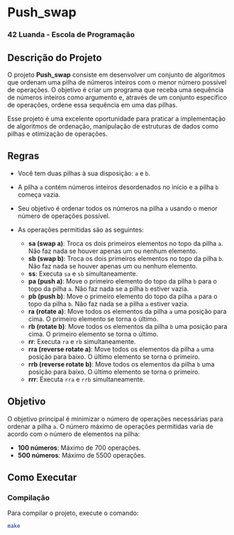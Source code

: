 # Push_swap

### 42 Luanda - Escola de Programação

## Descrição do Projeto

O projeto **Push_swap** consiste em desenvolver um conjunto de algoritmos que ordenam uma pilha de números inteiros com o menor número possível de operações. O objetivo é criar um programa que receba uma sequência de números inteiros como argumento e, através de um conjunto específico de operações, ordene essa sequência em uma das pilhas.

Esse projeto é uma excelente oportunidade para praticar a implementação de algoritmos de ordenação, manipulação de estruturas de dados como pilhas e otimização de operações.

## Regras

- Você tem duas pilhas à sua disposição: `a` e `b`.
- A pilha `a` contém números inteiros desordenados no início e a pilha `b` começa vazia.
- Seu objetivo é ordenar todos os números na pilha `a` usando o menor número de operações possível.
- As operações permitidas são as seguintes:
  
  - **sa (swap a)**: Troca os dois primeiros elementos no topo da pilha `a`. Não faz nada se houver apenas um ou nenhum elemento.
  - **sb (swap b)**: Troca os dois primeiros elementos no topo da pilha `b`. Não faz nada se houver apenas um ou nenhum elemento.
  - **ss**: Executa `sa` e `sb` simultaneamente.
  - **pa (push a)**: Move o primeiro elemento do topo da pilha `b` para o topo da pilha `a`. Não faz nada se a pilha `b` estiver vazia.
  - **pb (push b)**: Move o primeiro elemento do topo da pilha `a` para o topo da pilha `b`. Não faz nada se a pilha `a` estiver vazia.
  - **ra (rotate a)**: Move todos os elementos da pilha `a` uma posição para cima. O primeiro elemento se torna o último.
  - **rb (rotate b)**: Move todos os elementos da pilha `b` uma posição para cima. O primeiro elemento se torna o último.
  - **rr**: Executa `ra` e `rb` simultaneamente.
  - **rra (reverse rotate a)**: Move todos os elementos da pilha `a` uma posição para baixo. O último elemento se torna o primeiro.
  - **rrb (reverse rotate b)**: Move todos os elementos da pilha `b` uma posição para baixo. O último elemento se torna o primeiro.
  - **rrr**: Executa `rra` e `rrb` simultaneamente.

## Objetivo

O objetivo principal é minimizar o número de operações necessárias para ordenar a pilha `a`. O número máximo de operações permitidas varia de acordo com o número de elementos na pilha:
- **100 números**: Máximo de 700 operações.
- **500 números**: Máximo de 5500 operações.

## Como Executar

### Compilação
Para compilar o projeto, execute o comando:

```bash
make
